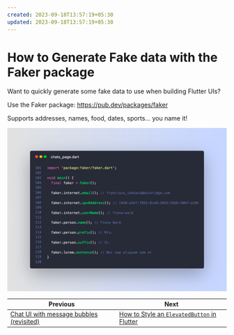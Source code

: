 ```yaml
---
created: 2023-09-18T13:57:19+05:30
updated: 2023-09-18T13:57:19+05:30
---
```

# How to Generate Fake data with the Faker package

Want to quickly generate some fake data to use when building Flutter UIs?

Use the Faker package: https://pub.dev/packages/faker

Supports addresses, names, food, dates, sports... you name it!

![](011_faker.png)

 

| Previous | Next |
| -------- | ---- |
| [Chat UI with message bubbles (revisited)](../0009-chat-ui-with-message-bubbles-revisited/index.md) | [How to Style an `ElevatedButton` in Flutter](../0011-how-to-style-an-elevatedbutton-in-flutter/index.md) |